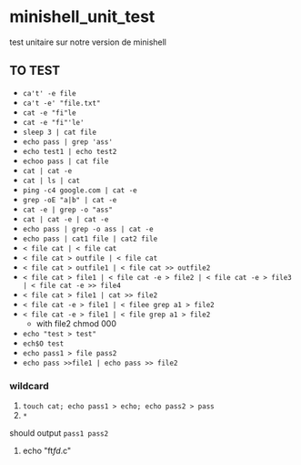 # minishell_unit_test
test unitaire sur notre version de minishell

## TO TEST
- `ca't' -e file`
- `ca't -e' "file.txt"`
- `cat -e "fi"le`
- `cat -e "fi"'le'`
- `sleep 3 | cat file`
- `echo pass | grep 'ass'`
- `echo test1 | echo test2`
- `echoo pass | cat file`
- `cat | cat -e`
- `cat | ls | cat`
- `ping -c4 google.com | cat -e`
- `grep -oE "a|b" | cat -e`
- `cat -e | grep -o "ass"`
- `cat | cat -e | cat -e`
- `echo pass | grep -o ass | cat -e`
- `echo pass | cat1 file | cat2 file`
- `< file cat | < file cat`
- `< file cat > outfile | < file cat`
- `< file cat > outfile1 | < file cat >> outfile2`
- `< file cat > file1 | < file cat -e > file2 | < file cat -e > file3 | < file cat -e >> file4`
- `< file cat > file1 | cat >> file2`
- `< file cat -e > file1 | < filee grep a1 > file2`
- `< file cat -e > file1 | < file grep a1 > file2`
	- with file2 chmod 000
- `echo "test > test"`
- `ech$O test`
- `echo pass1 > file pass2`
- `echo pass >>file1 | echo pass >> file2`

### wildcard
1. `touch cat; echo pass1 > echo; echo pass2 > pass`
2. `*`

should output
`pass1 pass2`

1. echo "ft*fd*.c"
